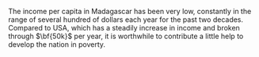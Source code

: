 <style>
.eye {
    font-weight: 1000;
    font
}
:root {
    font-family: Times, "Times New Roman", Georgia, serif;
}
</style>

The income per capita in Madagascar has been very low, constantly in the range of several hundred of dollars each year for the past two decades. Compared to USA, which has a steadily increase in income and broken through $\bf{50k}$ per year, it is worthwhile to contribute a little help to develop the nation in poverty.